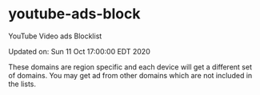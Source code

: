 # youtube-ads-block
YouTube Video ads Blocklist

Updated on: Sun 11 Oct 17:00:00 EDT 2020

These domains are region specific and each device will get a different set of domains. You may get ad from other domains which are not included in the lists.
